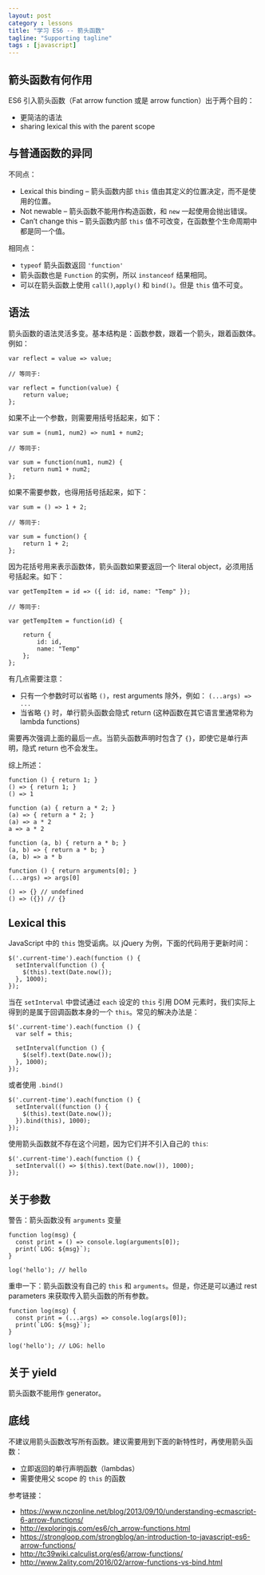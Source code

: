 ```yaml
---
layout: post
category : lessons
title: "学习 ES6 -- 箭头函数"
tagline: "Supporting tagline"
tags : [javascript]
---
```



## 箭头函数有何作用
ES6 引入箭头函数（Fat arrow function 或是 arrow function）出于两个目的：

- 更简洁的语法
- sharing lexical this with the parent scope


## 与普通函数的异同

不同点：

- Lexical this binding – 箭头函数内部 `this` 值由其定义的位置决定，而不是使用的位置。
- Not newable – 箭头函数不能用作构造函数，和 `new` 一起使用会抛出错误。
- Can’t change this – 箭头函数内部 `this` 值不可改变，在函数整个生命周期中都是同一个值。


相同点：

- `typeof` 箭头函数返回 `'function'`
- 箭头函数也是 `Function` 的实例，所以 `instanceof` 结果相同。
- 可以在箭头函数上使用 `call()`,`apply()` 和 `bind()`。但是 `this` 值不可变。

## 语法

箭头函数的语法灵活多变。基本结构是：函数参数，跟着一个箭头，跟着函数体。例如：

```
var reflect = value => value;

// 等同于:

var reflect = function(value) {
    return value;
};
```

如果不止一个参数，则需要用括号括起来，如下：

```
var sum = (num1, num2) => num1 + num2;

// 等同于:

var sum = function(num1, num2) {
    return num1 + num2;
};
```

如果不需要参数，也得用括号括起来，如下：

```
var sum = () => 1 + 2;

// 等同于:

var sum = function() {
    return 1 + 2;
};
```

因为花括号用来表示函数体，箭头函数如果要返回一个 literal object，必须用括号括起来。如下：

```
var getTempItem = id => ({ id: id, name: "Temp" });

// 等同于:

var getTempItem = function(id) {

    return {
        id: id,
        name: "Temp"
    };
};
```


有几点需要注意：

- 只有一个参数时可以省略 `()`，rest arguments 除外，例如： `(...args) => ...`
- 当省略 `{}` 时，单行箭头函数会隐式 return (这种函数在其它语言里通常称为 lambda functions)

需要再次强调上面的最后一点。当箭头函数声明时包含了 `{}`，即使它是单行声明，隐式 return 也不会发生。


综上所述：

```
function () { return 1; }
() => { return 1; }
() => 1
 
function (a) { return a * 2; }
(a) => { return a * 2; }
(a) => a * 2
a => a * 2
 
function (a, b) { return a * b; }
(a, b) => { return a * b; }
(a, b) => a * b
 
function () { return arguments[0]; }
(...args) => args[0]
 
() => {} // undefined
() => ({}) // {}
```

## Lexical this

JavaScript 中的 `this` 饱受诟病。以 jQuery 为例，下面的代码用于更新时间：

```
$('.current-time').each(function () {
  setInterval(function () {
    $(this).text(Date.now());
  }, 1000);
});
```

当在 `setInterval` 中尝试通过 `each` 设定的 `this` 引用 DOM 元素时，我们实际上得到的是属于回调函数本身的一个 `this`。常见的解决办法是：

```
$('.current-time').each(function () {
  var self = this;
 
  setInterval(function () {
    $(self).text(Date.now());
  }, 1000);
});
```

或者使用 `.bind()`

```
$('.current-time').each(function () {
  setInterval((function () {
    $(this).text(Date.now());
  }).bind(this), 1000);
});
```


使用箭头函数就不存在这个问题，因为它们并不引入自己的 `this`:

```
$('.current-time').each(function () {
  setInterval(() => $(this).text(Date.now()), 1000);
});
```

## 关于参数
警告：箭头函数没有 `arguments` 变量

```
function log(msg) {
  const print = () => console.log(arguments[0]);
  print(`LOG: ${msg}`);
}
 
log('hello'); // hello
```

重申一下：箭头函数没有自己的 `this` 和 `arguments`。但是，你还是可以通过 rest parameters 来获取传入箭头函数的所有参数。

```
function log(msg) {
  const print = (...args) => console.log(args[0]);
  print(`LOG: ${msg}`);
}
 
log('hello'); // LOG: hello
```

## 关于 yield

箭头函数不能用作 generator。


## 底线
不建议用箭头函数改写所有函数。建议需要用到下面的新特性时，再使用箭头函数：

- 立即返回的单行声明函数（lambdas）
- 需要使用父 scope 的 `this` 的函数


参考链接：


- https://www.nczonline.net/blog/2013/09/10/understanding-ecmascript-6-arrow-functions/
- http://exploringjs.com/es6/ch_arrow-functions.html
- https://strongloop.com/strongblog/an-introduction-to-javascript-es6-arrow-functions/
- http://tc39wiki.calculist.org/es6/arrow-functions/
- http://www.2ality.com/2016/02/arrow-functions-vs-bind.html
